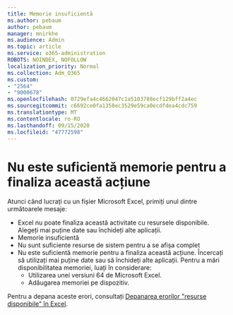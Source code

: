 ```yaml
---
title: Memorie insuficientă
ms.author: pebaum
author: pebaum
manager: mnirkhe
ms.audience: Admin
ms.topic: article
ms.service: o365-administration
ROBOTS: NOINDEX, NOFOLLOW
localization_priority: Normal
ms.collection: Adm_O365
ms.custom:
- "2564"
- "9000678"
ms.openlocfilehash: 0729efa4c4662047c1a5103788ecf129bff2a4ec
ms.sourcegitcommit: c6692ce0fa1358ec3529e59ca0ecdfdea4cdc759
ms.translationtype: MT
ms.contentlocale: ro-RO
ms.lasthandoff: 09/15/2020
ms.locfileid: "47772598"
---
```

# <a name="there-isnt-enough-memory-to-complete-this-action"></a>Nu este suficientă memorie pentru a finaliza această acțiune

Atunci când lucrați cu un fișier Microsoft Excel, primiți unul dintre următoarele mesaje:

- Excel nu poate finaliza această activitate cu resursele disponibile. Alegeți mai puține date sau închideți alte aplicații.
- Memorie insuficientă
- Nu sunt suficiente resurse de sistem pentru a se afișa complet
- Nu este suficientă memorie pentru a finaliza această acțiune. Încercați să utilizați mai puține date sau să închideți alte aplicații. Pentru a mări disponibilitatea memoriei, luați în considerare: 
    - Utilizarea unei versiuni 64 de Microsoft Excel.
    - Adăugarea memoriei pe dispozitiv.

Pentru a depana aceste erori, consultați [Depanarea erorilor "resurse disponibile" în Excel](https://docs.microsoft.com/office/troubleshoot/excel/available-resources-errors).